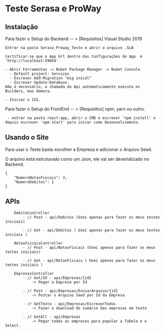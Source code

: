 Teste Serasa e ProWay
=====================

Instalação
----------

 Para fazer o Setup do Backend -- \>
    [Requisitos]
    Visual Studio 2019

    Entrar na pasta Serasa_Proway_Teste e abrir o arquivo .SLN

    Certificar-se que o App Url dentro das Configurações do App  é 'http://localhost:59044'

    - Abrir Ferramentas -> NuGet Package Manager -> NuGet Console 
      - Default project: Servicos
      - Escrever Add-Migration "mig inical"
      - Escrever Update-Database.
	Não é necessário, a chamada da Api automaticamente executa os Builders, mas demora.

    - Iniciar o ISS.

 Para fazer o Setup do FrontEnd -- \>
    [Requisitos]
    npm, yarn ou outro.



     - entrar na pasta react-app, abrir o CMD e escrever 'npm install' e 
    depois escrever 'npm start' para inicar como Desenvolvimento.

Usando o Site
-------------

Para usar o Teste basta escolher a Empresa e adicionar o Arquivo Seed.

O arquivo está estruturado como um Json, ele vai ser deserializado no Backend.

    {
        "NumeroNotasFiscais": 3,
        "NumeroDebitos": 1
    }

APIs
----

        DebitoController
            - // Post - api/Debitos (Usei apenas para fazer os meus testes iniciais)

            - // Get - api/Debitos ( Usei apenas para fazer os meus testes iniciais )

        NotasFiscaisController
            - // Post - api/NotasFiscais (Usei apenas para fazer os meus testes iniciais)

            - // Get - api/NotasFiscais ( Usei apenas para fazer os meus testes iniciais )

        EmpresasController
            - // Get/Id - api/Empresas/{id}
                -> Pegar a Empresa por Id

            - // Post - api/Empresas/EnviarArquivo/{id}
                -> Postar o Arquivo Seed por Id da Empresa

            - // GetTexto - api/Empresas/EscreverTodos
                -> Fazer o download do sumário das empresas em texto

            - // GetAll - api/Empresas
                -> Pegar todas as empresas para popular a Tabela e o Select.

